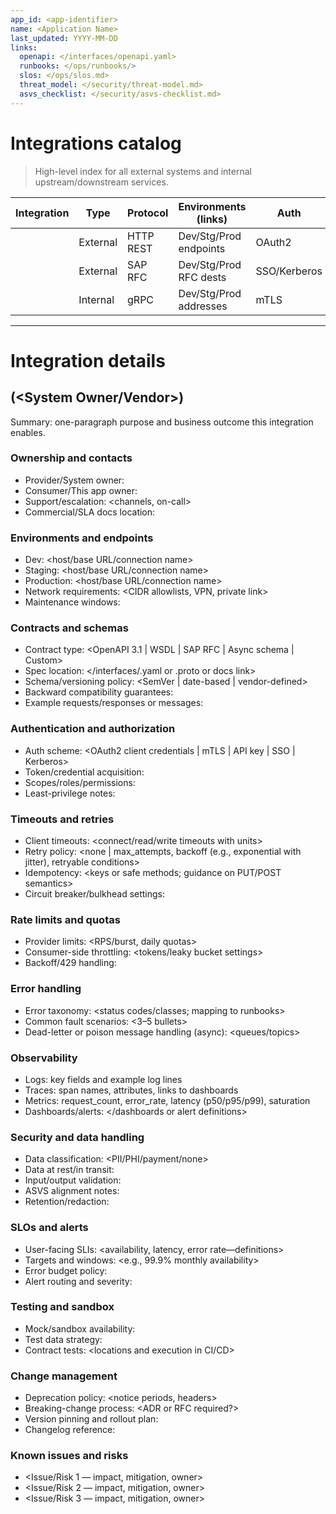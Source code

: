 ```yaml
---
app_id: <app-identifier>
name: <Application Name>
last_updated: YYYY-MM-DD
links:
  openapi: </interfaces/openapi.yaml>
  runbooks: </ops/runbooks/>
  slos: </ops/slos.md>
  threat_model: </security/threat-model.md>
  asvs_checklist: </security/asvs-checklist.md>
---
```


# Integrations catalog

> High-level index for all external systems and internal upstream/downstream services.

| Integration | Type | Protocol | Environments (links) | Auth | Contract | Versioning | SLA/Rate Limits | Owner/Contact |
|-------------|------|----------|-----------------------|------|----------|------------|-----------------|---------------|
| <System A>  | External | HTTP REST | Dev/Stg/Prod endpoints | OAuth2 | OpenAPI 3.1 | SemVer | 99.9% / 100 RPS | <team/email> |
| <System B>  | External | SAP RFC   | Dev/Stg/Prod RFC dests | SSO/Kerberos | RFC spec | Vendor-defined | 99.5% / NA | <team/email> |
| <Service C> | Internal | gRPC      | Dev/Stg/Prod addresses | mTLS | Protobuf | SemVer | 99.9% / NA | <team/email> |

---

# Integration details

## <Integration Name> (<System Owner/Vendor>)
Summary: one-paragraph purpose and business outcome this integration enables.

### Ownership and contacts
- Provider/System owner: <group or vendor>
- Consumer/This app owner: <team>
- Support/escalation: <channels, on-call>
- Commercial/SLA docs location: <path or reference>

### Environments and endpoints
- Dev: <host/base URL/connection name>
- Staging: <host/base URL/connection name>
- Production: <host/base URL/connection name>
- Network requirements: <CIDR allowlists, VPN, private link>
- Maintenance windows: <if any>

### Contracts and schemas
- Contract type: <OpenAPI 3.1 | WSDL | SAP RFC | Async schema | Custom>
- Spec location: </interfaces/<name>.yaml or .proto or docs link>
- Schema/versioning policy: <SemVer | date-based | vendor-defined>
- Backward compatibility guarantees: <policy>
- Example requests/responses or messages: <brief pointers>

### Authentication and authorization
- Auth scheme: <OAuth2 client credentials | mTLS | API key | SSO | Kerberos>
- Token/credential acquisition: <mechanism and rotation policy>
- Scopes/roles/permissions: <list>
- Least-privilege notes: <notes>

### Timeouts and retries
- Client timeouts: <connect/read/write timeouts with units>
- Retry policy: <none | max_attempts, backoff (e.g., exponential with jitter), retryable conditions>
- Idempotency: <keys or safe methods; guidance on PUT/POST semantics>
- Circuit breaker/bulkhead settings: <thresholds if applicable>

### Rate limits and quotas
- Provider limits: <RPS/burst, daily quotas>
- Consumer-side throttling: <tokens/leaky bucket settings>
- Backoff/429 handling: <policy>

### Error handling
- Error taxonomy: <status codes/classes; mapping to runbooks>
- Common fault scenarios: <3–5 bullets>
- Dead-letter or poison message handling (async): <queues/topics>

### Observability
- Logs: key fields and example log lines
- Traces: span names, attributes, links to dashboards
- Metrics: request_count, error_rate, latency (p50/p95/p99), saturation
- Dashboards/alerts: </dashboards or alert definitions>

### Security and data handling
- Data classification: <PII/PHI/payment/none>
- Data at rest/in transit: <encryption details>
- Input/output validation: <contract enforcement and sanitization>
- ASVS alignment notes: <relevant control areas and status>
- Retention/redaction: <policies>

### SLOs and alerts
- User-facing SLIs: <availability, latency, error rate—definitions>
- Targets and windows: <e.g., 99.9% monthly availability>
- Error budget policy: <burn alerts thresholds>
- Alert routing and severity: <on-call policy>

### Testing and sandbox
- Mock/sandbox availability: <endpoints and differences from prod>
- Test data strategy: <synthetic vs masked>
- Contract tests: <locations and execution in CI/CD>

### Change management
- Deprecation policy: <notice periods, headers>
- Breaking-change process: <ADR or RFC required?>
- Version pinning and rollout plan: <per-environment steps>
- Changelog reference: <path>

### Known issues and risks
- <Issue/Risk 1 — impact, mitigation, owner>
- <Issue/Risk 2 — impact, mitigation, owner>
- <Issue/Risk 3 — impact, mitigation, owner>
